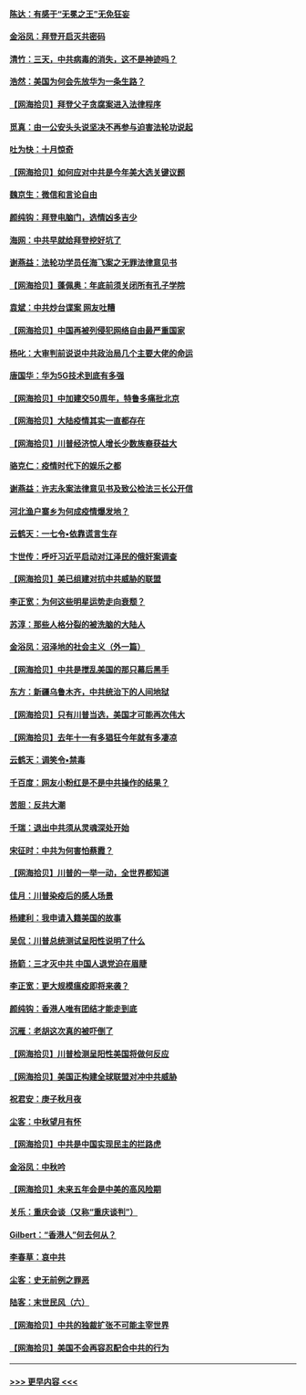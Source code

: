 #### [陈达：有感于“无冕之王”无免狂妄](../pages/nsc993/n12485133.md?t=10191151) 
#### [金浴凤：拜登开启灭共密码](../pages/nsc993/n12485125.md?t=10191151) 
#### [清竹：三天，中共病毒的消失，这不是神迹吗？](../pages/nsc993/n12485027.md?t=10191151) 
#### [浩然：美国为何会先放华为一条生路？](../pages/nsc993/n12484997.md?t=10191151) 
#### [【网海拾贝】拜登父子贪腐案进入法律程序](../pages/nsc993/n12484957.md?t=10191151) 
#### [觅真：由一公安头头说坚决不再参与迫害法轮功说起](../pages/nsc993/n12484212.md?t=10191151) 
#### [吐为快：十月惊奇](../pages/nsc993/n12484172.md?t=10191151) 
#### [【网海拾贝】如何应对中共是今年美大选关键议题](../pages/nsc993/n12483755.md?t=10191151) 
#### [魏京生：微信和言论自由](../pages/nsc993/n12483372.md?t=10191151) 
#### [颜纯钩：拜登电脑门，选情凶多吉少](../pages/nsc993/n12482666.md?t=10191151) 
#### [海网：中共早就给拜登挖好坑了](../pages/nsc993/n12482660.md?t=10191151) 
#### [谢燕益：法轮功学员任海飞案之无罪法律意见书](../pages/nsc993/n12482512.md?t=10191151) 
#### [【网海拾贝】蓬佩奥：年底前须关闭所有孔子学院](../pages/nsc993/n12482443.md?t=10191151) 
#### [袁斌：中共炒台谍案 网友吐糟](../pages/nsc993/n12481564.md?t=10191151) 
#### [【网海拾贝】中国再被列侵犯网络自由最严重国家](../pages/nsc993/n12479643.md?t=10191151) 
#### [杨叱：大审判前说说中共政治局几个主要大佬的命运](../pages/nsc993/n12477527.md?t=10191151) 
#### [唐国华：华为5G技术到底有多强](../pages/nsc993/n12477483.md?t=10191151) 
#### [【网海拾贝】中加建交50周年，特鲁多痛批北京](../pages/nsc993/n12476892.md?t=10191151) 
#### [【网海拾贝】大陆疫情其实一直都存在](../pages/nsc993/n12473948.md?t=10191151) 
#### [【网海拾贝】川普经济惊人增长少数族裔获益大](../pages/nsc993/n12471565.md?t=10191151) 
#### [骆克仁：疫情时代下的娱乐之都](../pages/nsc993/n12471312.md?t=10191151) 
#### [谢燕益：许志永案法律意见书及致公检法三长公开信](../pages/nsc993/n12470870.md?t=10191151) 
#### [河北渔户寨乡为何成疫情爆发地？](../pages/nsc993/n12464936.md?t=10191151) 
#### [云鹤天：一七令▪依靠谎言生存](../pages/nsc993/n12470034.md?t=10191151) 
#### [卞世传：呼吁习近平启动对江泽民的俄奸案调查](../pages/nsc993/n12469722.md?t=10191151) 
#### [【网海拾贝】美已组建对抗中共威胁的联盟](../pages/nsc993/n12469018.md?t=10191151) 
#### [李正宽：为何这些明星运势走向衰颓？](../pages/nsc993/n12468730.md?t=10191151) 
#### [苏淳：那些人格分裂的被洗脑的大陆人](../pages/nsc993/n12467858.md?t=10191151) 
#### [金浴凤：沼泽地的社会主义（外一篇）](../pages/nsc993/n12467792.md?t=10191151) 
#### [【网海拾贝】中共是搅乱美国的那只幕后黑手](../pages/nsc993/n12467700.md?t=10191151) 
#### [东方：新疆乌鲁木齐，中共统治下的人间地狱](../pages/nsc993/n12466075.md?t=10191151) 
#### [【网海拾贝】只有川普当选，美国才可能再次伟大](../pages/nsc993/n12466013.md?t=10191151) 
#### [【网海拾贝】去年十一有多猖狂今年就有多凄凉](../pages/nsc993/n12463649.md?t=10191151) 
#### [云鹤天：调笑令▪禁毒](../pages/nsc993/n12462975.md?t=10191151) 
#### [千百度：网友小粉红是不是中共操作的结果？](../pages/nsc993/n12461025.md?t=10191151) 
#### [苦胆：反共大潮](../pages/nsc993/n12459469.md?t=10191151) 
#### [千瑞：退出中共须从灵魂深处开始](../pages/nsc993/n12459437.md?t=10191151) 
#### [宋征时：中共为何害怕蔡霞？](../pages/nsc993/n12459097.md?t=10191151) 
#### [【网海拾贝】川普的一举一动，全世界都知道](../pages/nsc993/n12458825.md?t=10191151) 
#### [佳月：川普染疫后的感人场景](../pages/nsc993/n12456994.md?t=10191151) 
#### [杨建利：我申请入籍美国的故事](../pages/nsc993/n12455635.md?t=10191151) 
#### [吴侃：川普总统测试呈阳性说明了什么](../pages/nsc993/n12451869.md?t=10191151) 
#### [扬箭：三才灭中共 中国人退党迫在眉睫](../pages/nsc993/n12451842.md?t=10191151) 
#### [李正宽：更大规模瘟疫即将来袭？](../pages/nsc993/n12451455.md?t=10191151) 
#### [颜纯钩：香港人唯有团结才能走到底](../pages/nsc993/n12450870.md?t=10191151) 
#### [沉雁：老胡这次真的被吓倒了](../pages/nsc993/n12449796.md?t=10191151) 
#### [【网海拾贝】川普检测呈阳性美国将做何反应](../pages/nsc993/n12449042.md?t=10191151) 
#### [【网海拾贝】美国正构建全球联盟对冲中共威胁](../pages/nsc993/n12446580.md?t=10191151) 
#### [祝君安：庚子秋月夜](../pages/nsc993/n12445870.md?t=10191151) 
#### [尘客：中秋望月有怀](../pages/nsc993/n12444632.md?t=10191151) 
#### [【网海拾贝】中共是中国实现民主的拦路虎](../pages/nsc993/n12443573.md?t=10191151) 
#### [金浴凤：中秋吟](../pages/nsc993/n12441773.md?t=10191151) 
#### [【网海拾贝】未来五年会是中美的高风险期](../pages/nsc993/n12440760.md?t=10191151) 
#### [关乐：重庆会谈（又称“重庆谈判”）](../pages/nsc993/n12437525.md?t=10191151) 
#### [Gilbert：“香港人”何去何从？](../pages/nsc993/n12435894.md?t=10191151) 
#### [李春草：哀中共](../pages/nsc993/n12435874.md?t=10191151) 
#### [尘客：史无前例之罪恶](../pages/nsc993/n12435762.md?t=10191151) 
#### [陆客：末世民风（六）](../pages/nsc993/n12435354.md?t=10191151) 
#### [【网海拾贝】中共的独裁扩张不可能主宰世界](../pages/nsc993/n12435151.md?t=10191151) 
#### [【网海拾贝】美国不会再容忍配合中共的行为](../pages/nsc993/n12433808.md?t=10191151) 

----
#### [ >>> 更早内容 <<< ](../indexes/nsc993-earlier.md)
